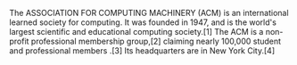 The ASSOCIATION FOR COMPUTING MACHINERY (ACM) is an international learned society for computing. It was founded in 1947, and is the world's largest scientific and educational computing society.[1] The ACM is a non-profit professional membership group,[2] claiming nearly 100,000 student and professional members .[3] Its headquarters are in New York City.[4]
